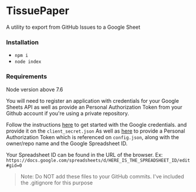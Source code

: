 # TissuePaper
A utility to export from GitHub Issues to a Google Sheet

### Installation ###
- `npm i`
- `node index`

### Requirements ###
Node version above 7.6

You will need to register an application with credentials for your Google Sheets API as well as provide an Personal Authorization Token from your Github account if you're using a private repository. 

Follow the instructions [here](https://developers.google.com/sheets/api/quickstart/nodejs) to get started with the Google credentials.
and provide it on the `client_secret.json`
As well as [here](https://help.github.com/articles/creating-a-personal-access-token-for-the-command-line/) to provide a Personal Authorization Token which is referenced on `config.json`, along with the owner/repo name and the Google Spreadsheet ID.

Your Spreadsheet ID can be found in the URL of the browser. Ex:
` https://docs.google.com/spreadsheets/d/HERE_IS_THE_SPREADSHEET_ID/edit#gid=0`

> Note: Do NOT add these files to your GitHub commits. I've included the .gitignore for this purpose 